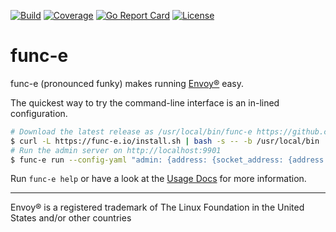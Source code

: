 [![Build](https://github.com/tetratelabs/func-e/workflows/build/badge.svg)](https://github.com/tetratelabs/func-e)
[![Coverage](https://codecov.io/gh/tetratelabs/func-e/branch/master/graph/badge.svg)](https://codecov.io/gh/tetratelabs/func-e)
[![Go Report Card](https://goreportcard.com/badge/github.com/tetratelabs/func-e)](https://goreportcard.com/report/github.com/tetratelabs/func-e)
[![License](https://img.shields.io/badge/license-Apache%202.0-blue.svg)](LICENSE)

# func-e

func-e (pronounced funky) makes running [Envoy®](https://www.envoyproxy.io/) easy.

The quickest way to try the command-line interface is an in-lined configuration.
```bash
# Download the latest release as /usr/local/bin/func-e https://github.com/tetratelabs/func-e/releases
$ curl -L https://func-e.io/install.sh | bash -s -- -b /usr/local/bin
# Run the admin server on http://localhost:9901
$ func-e run --config-yaml "admin: {address: {socket_address: {address: '127.0.0.1', port_value: 9901}}}"
```

Run `func-e help` or have a look at the [Usage Docs](site/usage.md) for more information.

-----
Envoy® is a registered trademark of The Linux Foundation in the United States and/or other countries
